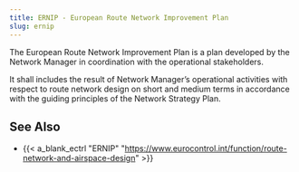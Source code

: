 ```yaml
---
title: ERNIP - European Route Network Improvement Plan
slug: ernip
---
```


The European Route Network Improvement Plan is a plan developed
by the Network Manager in coordination with the operational
stakeholders.

It shall includes the result of Network Manager’s operational
activities with respect to route network design on short and
medium terms in accordance with the guiding principles of
the Network Strategy Plan.

## See Also

* {{< a_blank_ectrl "ERNIP" "https://www.eurocontrol.int/function/route-network-and-airspace-design" >}}
